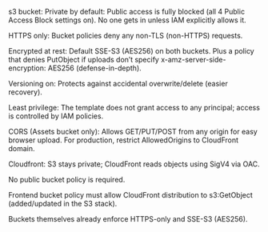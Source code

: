 s3 bucket:
Private by default: Public access is fully blocked (all 4 Public Access Block settings on). No one gets in unless IAM explicitly allows it.

HTTPS only: Bucket policies deny any non-TLS (non-HTTPS) requests.

Encrypted at rest: Default SSE-S3 (AES256) on both buckets.
Plus a policy that denies PutObject if uploads don’t specify x-amz-server-side-encryption: AES256 (defense-in-depth).

Versioning on: Protects against accidental overwrite/delete (easier recovery).

Least privilege: The template does not grant access to any principal; access is controlled by IAM policies.

CORS (Assets bucket only): Allows GET/PUT/POST from any origin for easy browser upload. For production, restrict AllowedOrigins to CloudFront domain.

Cloudfront:
S3 stays private; CloudFront reads objects using SigV4 via OAC.

No public bucket policy is required.

Frontend bucket policy must allow CloudFront distribution to s3:GetObject (added/updated in the S3 stack).

Buckets themselves already enforce HTTPS-only and SSE-S3 (AES256).